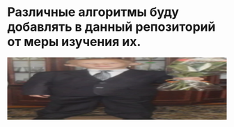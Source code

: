 # Различные алгоритмы буду добавлять в данный репозиторий от меры изучения их.
[![Header](https://github.com/Wall4216/Wall4216/blob/main/assets/Wall.png)](https://vk.com/waall1642)
